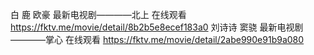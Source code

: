 白  鹿 欧豪 最新电视剧————北上 在线观看 https://fktv.me/movie/detail/8b2b5e8ecef183a0
刘诗诗 窦骁 最新电视剧————掌心 在线观看 https://fktv.me/movie/detail/2abe990e91b9a080  

